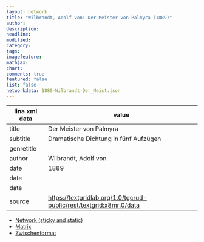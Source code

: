 ```yaml
---
layout: network
title: "Wilbrandt, Adolf von: Der Meister von Palmyra (1889)"
author:
description:
headline:
modified:
category:
tags:
imagefeature: 
mathjax: 
chart: 
comments: true
featured: false
list: false
networkdata: 1889-Wilbrandt-Der_Meist.json
---
```

lina.xml data  | value
------------- | -------------
title|Der Meister von Palmyra
subtitle|Dramatische Dichtung in fünf Aufzügen
genretitle|
author|Wilbrandt, Adolf von
date|1889
date|
date|
source|https://textgridlab.org/1.0/tgcrud-public/rest/textgrid:x8mr.0/data


* [Network (sticky and static)](/network137)
* [Matrix](/matrix137)
* [Zwischenformat](/lina137 )
